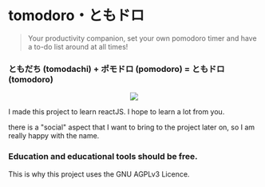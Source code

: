 # tomodoro・ともドロ

> Your productivity companion, set your own pomodoro timer and have a to-do list around at all times!  

### ともだち (tomodachi) + ポモドロ (pomodoro) = ともドロ (tomodoro) 


<p align="center">
  <img src="https://i.imgur.com/RILfm0q.png" />
</p>

I made this project to learn reactJS. I hope to learn a lot from you. 

there is a "social" aspect that I want to bring to the project later on, so I am really happy with the name.


### Education and educational tools should be free.  
This is why this project uses the GNU AGPLv3 Licence.

